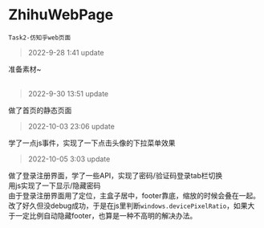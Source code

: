 # ZhihuWebPage
`Task2-仿知乎web页面`  

>2022-9-28 1:41 update  

准备素材~  
<br>
>2022-9-30 13:51 update  

做了首页的静态页面  

>2022-10-03 23:06 update  

学了一点js事件，实现了一下点击头像的下拉菜单效果  

>2022-10-05 3:03 update  

做了登录注册界面，学了一些API，实现了密码/验证码登录tab栏切换  
用js实现了一下显示/隐藏密码  
由于登录注册界面用了定位，主盒子居中，footer靠底，缩放的时候会叠在一起。改了好久但没debug成功，于是在js里判断`windows.devicePixelRatio`，如果大于一定比例自动隐藏footer，也算是一种不高明的解决办法。
